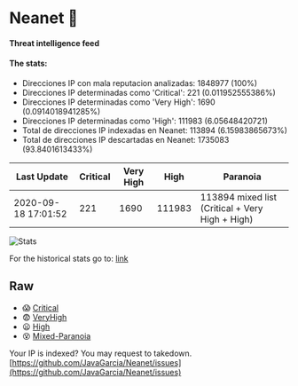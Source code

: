 # Neanet :hocho:
#### Threat intelligence feed
#### The stats:

- Direcciones IP con mala reputacion analizadas: 1848977 (100%)
- Direcciones IP determinadas como 'Critical':  221 (0.011952555386%)
- Direcciones IP determinadas como 'Very High':  1690 (0.0914018941285%)
- Direcciones IP determinadas como 'High':  111983 (6.05648420721)
- Total de direcciones IP indexadas en Neanet:  113894 (6.15983865673%)
- Total de direcciones IP descartadas en Neanet:  1735083 (93.8401613433%)

| Last Update | Critical | Very High | High | Paranoia |
| --- | --- | --- | --- | --- |
| 2020-09-18 17:01:52 | 221 | 1690 | 111983 | 113894 mixed list (Critical + Very High + High)|

![Stats](https://docs.google.com/spreadsheets/d/e/2PACX-1vSnaNMIXVabIpDJjufMlzH7poXnshF3mgd8Is1g9ytUEzVsP5my4Trn8f-xkoLLQ38xpL3HtmUexLo6/pubchart?oid=501124687&format=image)

For the historical stats go to: [link](/stats.csv)
## Raw
- :scream: [Critical](https://raw.githubusercontent.com/JavaGarcia/Neanet/master/blacklists/neanet_critical.txt)
- :fearful: [VeryHigh](https://raw.githubusercontent.com/JavaGarcia/Neanet/master/blacklists/neanet_veryHigh.txtt)
- :frowning: [High](https://raw.githubusercontent.com/JavaGarcia/Neanet/master/blacklists/neanet_high.txt)
- :dizzy_face: [Mixed-Paranoia](https://raw.githubusercontent.com/JavaGarcia/Neanet/master/blacklists/neanet_all.txt)


Your IP is indexed? You may request to takedown. [https://github.com/JavaGarcia/Neanet/issues](https://github.com/JavaGarcia/Neanet/issues)
















































































































































































































































































































































































































































































































































































































































































































































































































































































































